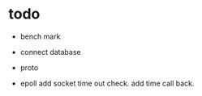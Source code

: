 # todo
* bench mark
* connect database
* proto

* epoll
	add socket time out check.
	add time call back.
